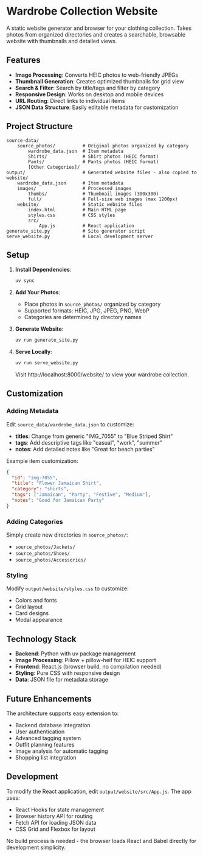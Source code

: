 # Wardrobe Collection Website

A static website generator and browser for your clothing collection. Takes photos from organized directories and creates a searchable, browsable website with thumbnails and detailed views.

## Features

- **Image Processing**: Converts HEIC photos to web-friendly JPEGs
- **Thumbnail Generation**: Creates optimized thumbnails for grid view
- **Search & Filter**: Search by title/tags and filter by category
- **Responsive Design**: Works on desktop and mobile devices
- **URL Routing**: Direct links to individual items
- **JSON Data Structure**: Easily editable metadata for customization

## Project Structure

```
source-data/
    source_photos/          # Original photos organized by category
        wardrobe_data.json  # Item metadata
        Shirts/             # Shirt photos (HEIC format)
        Pants/              # Pants photos (HEIC format)
        [Other Categories]/
output/                     # Generated website files - also copied to website/
    wardrobe_data.json      # Item metadata
    images/                 # Processed images
        thumbs/             # Thumbnail images (300x300)
        full/               # Full-size web images (max 1200px)
    website/                # Static website files
        index.html          # Main HTML page
        styles.css          # CSS styles
        src/
            App.js          # React application
generate_site.py            # Site generator script
serve_website.py            # Local development server
```

## Setup

1. **Install Dependencies**:
   ```bash
   uv sync
   ```

2. **Add Your Photos**:
   - Place photos in `source_photos/` organized by category
   - Supported formats: HEIC, JPG, JPEG, PNG, WebP
   - Categories are determined by directory names

3. **Generate Website**:
   ```bash
   uv run generate_site.py
   ```

4. **Serve Locally**:
   ```bash
   uv run serve_website.py
   ```
   
   Visit http://localhost:8000/website/ to view your wardrobe collection.

## Customization

### Adding Metadata

Edit `source_data/wardrobe_data.json` to customize:
- **titles**: Change from generic "IMG_7055" to "Blue Striped Shirt"
- **tags**: Add descriptive tags like "casual", "work", "summer"
- **notes**: Add detailed notes like "Great for beach parties"

Example item customization:
```json
{
  "id": "img-7055",
  "title": "Flower Jamaican Shirt",
  "category": "shirts",
  "tags": ["Jamaican", "Party", "Festive", "Medium"],
  "notes": "Good for Jamaican Party"
}
```

### Adding Categories

Simply create new directories in `source_photos/`:
- `source_photos/Jackets/`
- `source_photos/Shoes/`
- `source_photos/Accessories/`

### Styling

Modify `output/website/styles.css` to customize:
- Colors and fonts
- Grid layout
- Card designs
- Modal appearance

## Technology Stack

- **Backend**: Python with uv package management
- **Image Processing**: Pillow + pillow-heif for HEIC support
- **Frontend**: React.js (browser build, no compilation needed)
- **Styling**: Pure CSS with responsive design
- **Data**: JSON file for metadata storage

## Future Enhancements

The architecture supports easy extension to:
- Backend database integration
- User authentication
- Advanced tagging system
- Outfit planning features
- Image analysis for automatic tagging
- Shopping list integration

## Development

To modify the React application, edit `output/website/src/App.js`. The app uses:
- React Hooks for state management
- Browser history API for routing
- Fetch API for loading JSON data
- CSS Grid and Flexbox for layout

No build process is needed - the browser loads React and Babel directly for development simplicity.
